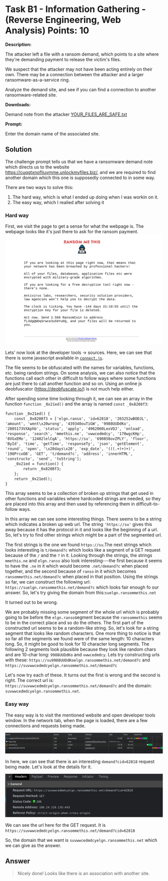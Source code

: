 # Task B1 - Information Gathering - (Reverse Engineering, Web Analysis) Points: 10

**Description:**

The attacker left a file with a ransom demand, which points to a site where they're demanding payment to release the victim's files.

We suspect that the attacker may not have been acting entirely on their own. There may be a connection between the attacker and a larger ransomware-as-a-service ring.

Analyze the demand site, and see if you can find a connection to another ransomware-related site.

**Downloads:**

Demand note from the attacker [YOUR_FILES_ARE_SAFE.txt](../YOUR_FILES_ARE_SAFE.txt)

**Prompt:**

Enter the domain name of the associated site.

## Solution

The challenge prompt tells us that we have a ransomware demand note which directs us to the website https://cuqgtxnofliuvmme.unlockmyfiles.biz/, and we are required to find another domain which this one is supposedly connected to in some way.

There are two ways to solve this:
1. The hard way, which is what I ended up doing when I was workin on it.
2. The easy way, which I realied after solving it

### Hard way

First, we visit the page to get a sense for what the webpage is. The webpage looks like it's just there to ask for the ransom payment.
![Ransommethis webpage](./res/ransom_webpage.png)

Lets' now look at the developer tools -> sources. Here, we can see that there is some javascript available in [`connect.js`](../connect.js).

The file seems to be obfuscated with the names for variables, functions, etc. being random strings. On some analysis, we can also notice that the functions call each other in difficult to follow ways where some functions are just there to call another function and so on. Using an online js deobfuscator (https://deobfuscate.io/) is not much help either.

After spending some time looking through it, we can see an array in the function `function _0x21ed()` and the array is named `const _0x8208f3`:
```
function _0x21ed() {
    const _0x8208f3 = ['elgn.ranso', 'id=62818', '203252wBODJL', 'amount', 'went\x20wrong', '439340ouTiGW', '9988UUDdKo', '2805173VXAphb', 'status', 'apply', '4962060LexVOJ', 'onload', 'response', 'search', 'mmethis.ne', 'vwwcedmdcy', '170wgcKHp', '8VGxEMo', '12402lelCqA', 'https://su', '690858ovZPLY', 'floor', 'ById', 'time', 'getTime', 'responseTy', 'json', 'getElement', 'round', 'open', '\x20days\x20', 'exp_date', '(((.+)+)+)', '198PrcoOB', 'GET', 't/demand?c', 'address', 'innerHTML', 'constructo', 'send', 'toString'];
    _0x21ed = function() {
        return _0x8208f3;
    };
    return _0x21ed();
}
```

This array seems to be a collection of broken up strings that get used in other functions and variables where hardcoded strings are needed, so they are placed into this array and then used by referencing them in difficult-to-follow ways. 

In this array we can see some interesting things. There seems to be a string which indicates a broken up web url. The string `'https://su'` gives this away because it has the protocol in it and looks like the beginning of a url. So, let's try to find other strings which might be a part of the segmented url.

The first strings is the one we found `https://su`.The next strings which looks interesting is `t/demand?c` which looks like a segment of a GET request because of the `/` and the `?` in it. Looking through the strings, the strings `mmethis.ne` and `elgn.ranso` also look interesting---the first because it seems to have the `.ne` in it which would become `.net/demand?c` when placed together, and the second because of `ranso` in it which becomes `ransommethis.net/demand?c` when placed in that position. Using the strings so far, we can construct the following url: `https://suelgn.ransommethis.net/demand?c` which looks fair enough fo our answer. So, let's try giving the domain from this:`suelgn.ransommethis.net`

It turned out to be wrong.

We are probably missing some segment of the whole url which is probably going to be before the `elgn.ranso`segment because the `ransommethis` seems to be in the correct place and so do the others. The first part of the constructed url seems to be a random-like string. So, let's look for a string segment that looks like random characters. One more thing to notice is that so far all the segments we found were of the same length:  10 characters long. So, it might be good to look for 10 character long segments. The following 2 segments look plausible because they look like random chars and are 10-char long: `9988UUDdKo` and `vwwcedmdcy`. Lets try constructing urls with these: `https://su9988UUDdKoelgn.ransommethis.net/demand?c` and `https://suvwwcedmdcyelgn.ransommethis.net/demand?c`


Let's now try each of these. It turns out the first is wrong and the second is right. The correct url is: `https://suvwwcedmdcyelgn.ransommethis.net/demand?c` and the domain: `suvwwcedmdcyelgn.ransommethis.net`.

### Easy way

The easy way is to visit the mentioned website and open developer tools window. In the network tab, when the page is loaded, there are a few connections and requests being made. 

![network tab screenshot](./res/network_tab.png)

In here, we can see that there is an interesting `demand?cid=62818` request being made. Let's look at the details for it.

![details for demand request in network tab](./res/demand_req.png)

We can see the url here for the GET request. It is `https://suvwwcedmdcyelgn.ransommethis.net/demand?cid=62818`


So, the domain that we want is `suvwwcedmdcyelgn.ransommethis.net` which we can give as the answer.

## Answer

> Nicely done! Looks like there is an association with another site.

